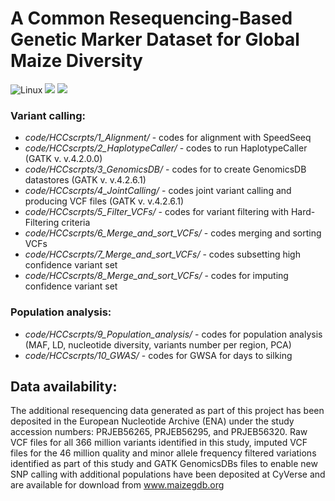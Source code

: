 
#  **A Common Resequencing-Based Genetic Marker Dataset for Global Maize Diversity**
![Linux](https://img.shields.io/badge/Linux-FCC624?style=for-the-badge&logo=linux&logoColor=black)
![](https://img.shields.io/badge/shell_script-%23121011.svg?style=for-the-badge&logo=gnu-bash&logoColor=white)
![](https://img.shields.io/badge/r-%23276DC3.svg?style=for-the-badge&logo=r&logoColor=white)

### Variant calling: 
 * *code/HCCscrpts/1_Alignment/* - codes for alignment with SpeedSeeq
 * *code/HCCscrpts/2_HaplotypeCaller/* - codes to run HaplotypeCaller (GATK v. v.4.2.0.0)
 * *code/HCCscrpts/3_GenomicsDB/* - codes for to create  GenomicsDB datastores (GATK v. v.4.2.6.1)
 * *code/HCCscrpts/4_JointCalling/* - codes joint variant calling and producing VCF files (GATK v. v.4.2.6.1)
 * *code/HCCscrpts/5_Filter_VCFs/* - codes for variant filtering with Hard-Filtering criteria
 * *code/HCCscrpts/6_Merge_and_sort_VCFs/* - codes merging and sorting VCFs
 * *code/HCCscrpts/7_Merge_and_sort_VCFs/* - codes subsetting high confidence variant set 
 * *code/HCCscrpts/8_Merge_and_sort_VCFs/* - codes for imputing confidence variant set

### Population analysis:
* *code/HCCscrpts/9_Population_analysis/* - codes for population analysis (MAF, LD, nucleotide diversity, variants number per region, PCA)
* *code/HCCscrpts/10_GWAS/* - codes for GWSA for days to silking

## Data availability:
The additional resequencing data generated as part of this project has been deposited in the European Nucleotide
Archive (ENA) under the study accession numbers: PRJEB56265, PRJEB56295, and PRJEB56320. Raw VCF files
for all 366 million variants identified in this study, imputed VCF files for the 46 million quality and minor allele
frequency filtered variations identified as part of this study and GATK GenomicsDBs files to enable new SNP calling
with additional populations have been deposited at CyVerse and are available for download from www.maizegdb.org
